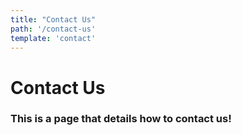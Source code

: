 ```yaml
---
title: "Contact Us"
path: '/contact-us'
template: 'contact'
---
```


# Contact Us

### This is a page that details how to contact us!
